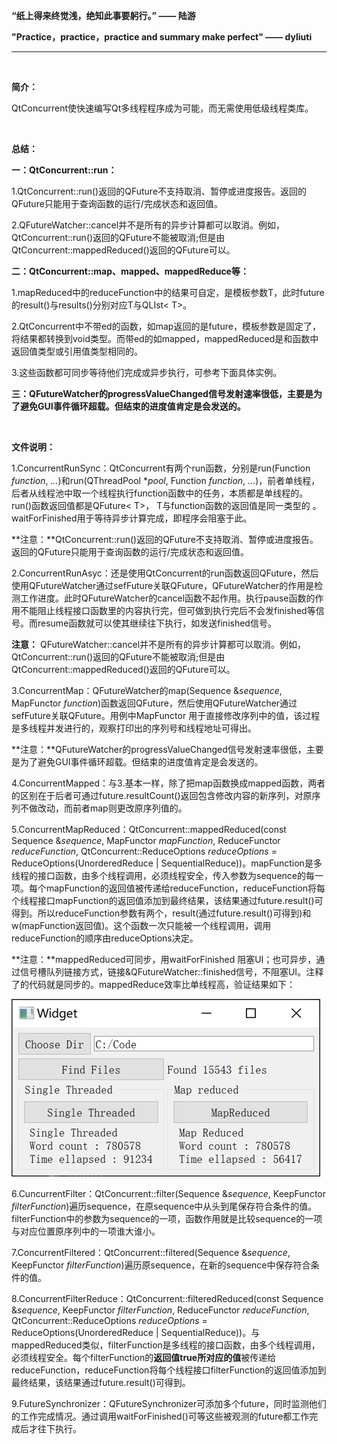 **“纸上得来终觉浅，绝知此事要躬行。”  —— 陆游**

**"Practice，practice，practice and summary make perfect" —— dyliuti**

------



<br>

**简介：**

QtConcurrent使快速编写Qt多线程程序成为可能，而无需使用低级线程类库。

<br>

**总结：**

**一：QtConcurrent::run：**

1.QtConcurrent::run()返回的QFuture不支持取消、暂停或进度报告。返回的QFuture只能用于查询函数的运行/完成状态和返回值。 

2.QFutureWatcher::cancel并不是所有的异步计算都可以取消。例如，QtConcurrent::run()返回的QFuture不能被取消;但是由QtConcurrent::mappedReduced()返回的QFuture可以。

**二：QtConcurrent::map、mapped、mappedReduce等：**

1.mapReduced中的reduceFunction中的结果可自定，是模板参数T，此时future的result()与results()分别对应T与QLIst< T>。

2.QtConcurrent中不带ed的函数，如map返回的是future<void>，模板参数是固定了，将结果都转换到void类型。而带ed的如mapped，mappedReduced是和函数中返回值类型或引用值类型相同的。  

3.这些函数都可同步等待他们完成或异步执行，可参考下面具体实例。

**三：QFutureWatcher的progressValueChanged信号发射速率很低，主要是为了避免GUI事件循环超载。但结束的进度值肯定是会发送的。**

<br>

**文件说明：**

1.ConcurrentRunSync：QtConcurrent有两个run函数，分别是run(Function *function*, *...*)和run(QThreadPool **pool*, Function *function*, *...*)，前者单线程，后者从线程池中取一个线程执行function函数中的任务，本质都是单线程的。run()函数返回值都是QFuture< T>，  T与function函数的返回值是同一类型的  。waitForFinished用于等待异步计算完成，即程序会阻塞于此。

**注意：**QtConcurrent::run()返回的QFuture不支持取消、暂停或进度报告。返回的QFuture只能用于查询函数的运行/完成状态和返回值。 

2.ConcurrentRunAsyc：还是使用QtConcurrent的run函数返回QFuture，然后使用QFutureWatcher通过sefFuture关联QFuture，QFutureWatcher的作用是检测工作进度。此时QFutureWatcher的cancel函数不起作用。执行pause函数的作用不能阻止线程接口函数里的内容执行完，但可做到执行完后不会发finished等信号。而resume函数就可以使其继续往下执行，如发送finished信号。

**注意：** QFutureWatcher::cancel并不是所有的异步计算都可以取消。例如，QtConcurrent::run()返回的QFuture不能被取消;但是由QtConcurrent::mappedReduced()返回的QFuture可以。 

3.ConcurrentMap：QFutureWatcher的map(Sequence &*sequence*, MapFunctor *function*)函数返回QFuture，然后使用QFutureWatcher通过sefFuture关联QFuture。用例中MapFunctor 用于直接修改序列中的值，该过程是多线程并发进行的，观察打印出的序列号和线程地址可得出。

**注意：**QFutureWatcher的progressValueChanged信号发射速率很低，主要是为了避免GUI事件循环超载。但结束的进度值肯定是会发送的。

4.ConcurrentMapped：与3.基本一样，除了把map函数换成mapped函数，两者的区别在于后者可通过future.resultCount()返回包含修改内容的新序列，对原序列不做改动，而前者map则更改原序列值的。

5.ConcurrentMapReduced：QtConcurrent::mappedReduced(const Sequence &*sequence*, MapFunctor *mapFunction*, ReduceFunctor *reduceFunction*, QtConcurrent::ReduceOptions *reduceOptions* = ReduceOptions(UnorderedReduce | SequentialReduce))。mapFunction是多线程的接口函数，由多个线程调用，必须线程安全，传入参数为sequence的每一项。每个mapFunction的返回值被传递给reduceFunction，reduceFunction将每个线程接口mapFunction的返回值添加到最终结果，该结果通过future.result()可得到。所以reduceFunction参数有两个，result(通过future.result()可得到)和w(mapFunction返回值)。这个函数一次只能被一个线程调用，调用reduceFunction的顺序由reduceOptions决定。

**注意：**mappedReduced可同步，用waitForFinished 阻塞UI；也可异步，通过信号槽队列链接方式，链接&QFutureWatcher<void>::finished信号，不阻塞UI。注释了的代码就是同步的。mappedReduce效率比单线程高，验证结果如下：

![mappedReduced与单线程比较](https://github.com/dyliuti/QConcurrent-IPC/blob/master/%E5%9B%BE%E7%89%87/mappedReduced.png)

6.CuncurrentFilter：QtConcurrent::filter(Sequence &*sequence*, KeepFunctor *filterFunction*)遍历sequence，在原sequence中从头到尾保存符合条件的值。filterFunction中的参数为sequence的一项，函数作用就是比较sequence的一项与对应位置原序列中的一项谁大谁小。

7.ConcurrentFiltered：QtConcurrent::filtered(Sequence &*sequence*, KeepFunctor *filterFunction*)遍历原sequence，在新的sequence中保存符合条件的值。

8.ConcurrentFilterReduce：QtConcurrent::filteredReduced(const Sequence &*sequence*, KeepFunctor *filterFunction*, ReduceFunctor *reduceFunction*, QtConcurrent::ReduceOptions *reduceOptions* = ReduceOptions(UnorderedReduce | SequentialReduce))。与mappedReduced类似，filterFunction是多线程的接口函数，由多个线程调用，必须线程安全。每个filterFunction的**返回值true所对应的值**被传递给reduceFunction，reduceFunction将每个线程接口filterFunction的返回值添加到最终结果，该结果通过future.result()可得到。

9.FutureSynchronizer：QFutureSynchronizer可添加多个future，同时监测他们的工作完成情况。通过调用waitForFinished()可等这些被观测的future都工作完成后才往下执行。


